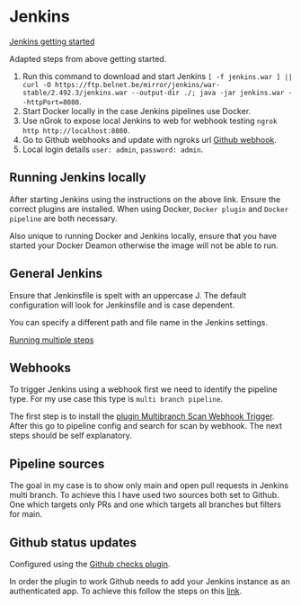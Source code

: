 # Jenkins

[Jenkins getting started](https://www.jenkins.io/doc/pipeline/tour/getting-started)

Adapted steps from above getting started.
1. Run this command to download and start Jenkins `[ -f jenkins.war ] || curl -O https://ftp.belnet.be/mirror/jenkins/war-stable/2.492.3/jenkins.war --output-dir ./; java -jar jenkins.war --httpPort=8080`.
2. Start Docker locally in the case Jenkins pipelines use Docker.
3. Use nGrok to expose local Jenkins to web for webhook testing `ngrok http http://localhost:8080`.
4. Go to Github webhooks and update with ngroks url [Github webhook](https://github.com/michaelCaleyWhaley/programmers-handbook/settings/hooks/539706905).
5. Local login details `user: admin`, `password: admin`.

## Running Jenkins locally

After starting Jenkins using the instructions on the above link. Ensure the correct plugins are installed. When using Docker, `Docker plugin` and `Docker pipeline` are both necessary.

Also unique to running Docker and Jenkins locally, ensure that you have started your Docker Deamon otherwise the image will not be able to run.

## General Jenkins

Ensure that Jenkinsfile is spelt with an uppercase J. The default configuration will look for Jenkinsfile and is case dependent.

You can specify a different path and file name in the Jenkins settings.

[Running multiple steps](https://www.jenkins.io/doc/pipeline/tour/running-multiple-steps)

## Webhooks

To trigger Jenkins using a webhook first we need to identify the pipeline type. For my use case this type is `multi branch pipeline`.

The first step is to install the [plugin Multibranch Scan Webhook Trigger](https://plugins.jenkins.io/multibranch-scan-webhook-trigger). After this go to pipeline config and search for scan by webhook. The next steps should be self explanatory.

## Pipeline sources

The goal in my case is to show only main and open pull requests in Jenkins multi branch. To achieve this I have used two sources both set to Github. One which targets only PRs and one which targets all branches but filters for main.

## Github status updates

Configured using the [Github checks plugin](https://plugins.jenkins.io/github-checks).

In order the plugin to work Github needs to add your Jenkins instance as an authenticated app. To achieve this follow the steps on this [link](https://github.com/jenkinsci/github-branch-source-plugin/blob/master/docs/github-app.adoc).
